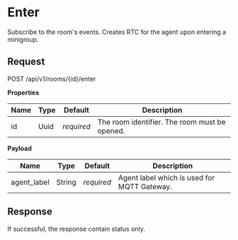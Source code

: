 # Enter

Subscribe to the room's events. Creates RTC for the agent upon entering
a minigroup.


## Request

POST /api/v1/rooms/{id}/enter

**Properties**

Name     | Type       | Default    | Description
-------- | ---------- | ---------- | ------------------
id       | Uuid       | _required_ | The room identifier. The room must be opened.

**Payload**

Name        | Type       | Default    | Description
----------- | ---------- | ---------- | ------------------
agent_label | String     | _required_ | Agent label which is used for MQTT Gateway.


## Response

If successful, the response contain status only.
